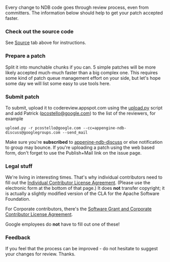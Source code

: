 Every change to NDB code goes through review process, even from committers. The information below should help to get your patch accepted faster.

### Check out the source code ###
See [Source](http://code.google.com/p/appengine-ndb-experiment/source/checkout) tab above for instructions.

### Prepare a patch ###
Split it into munchable chunks if you can. 5 simple patches will be more likely accepted much-much faster than a big complex one. This requires some kind of patch queue management effort on your side, but let's hope some day we will list some easy to use tools here.

### Submit patch ###
To submit, upload it to codereview.appspot.com using the
[upload.py](http://codereview.appspot.com/static/upload.py) script and add Patrick (pcostello@google.com) to the list of the reviewers, for example

```
upload.py -r pcostello@google.com --cc=appengine-ndb-discuss@googlegroups.com --send_mail  
```

Make sure you're **subscribed** to [appenine-ndb-discuss](https://groups.google.com/forum/#forum/appengine-ndb-discuss) or else notification to group may bounce. If you're uploading a patch using the web based form, don't forget to use the Publish+Mail link on the issue page.

### Legal stuff ###

We're living in interesting times. That's why individual contributors need to fill out the
[Individual Contributor License Agreement](http://code.google.com/legal/individual-cla-v1.0.html).  (Please use the electronic form at the bottom of that page.)
It does **not** transfer copyright; it is actually a slightly modified
version of the CLA for the Apache Software Foundation.

For Corporate contributors, there's the
[Software Grant and Corporate Contributor License Agreement](http://code.google.com/legal/corporate-cla-v1.0.html).

Google employees do **not** have to fill out one of these!

### Feedback ###

If you feel that the process can be improved - do not hesitate to suggest your changes for review. Thanks.